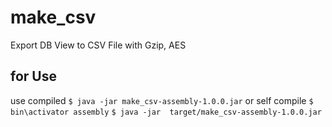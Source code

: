 # make_csv
Export DB View to CSV File with Gzip, AES

## for Use
use compiled
`$ java -jar make_csv-assembly-1.0.0.jar`
or self compile
`$ bin\activator assembly`
`$ java -jar  target/make_csv-assembly-1.0.0.jar`

